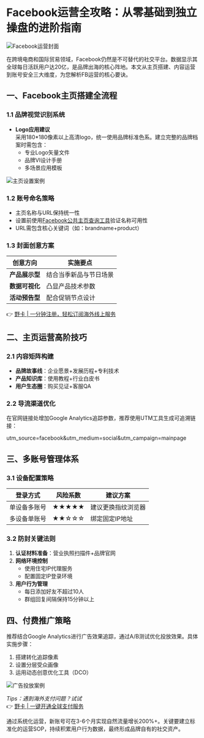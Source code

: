 # Facebook运营全攻略：从零基础到独立操盘的进阶指南

![Facebook运营封面](https://bbtdd.com/wp-content/uploads/img/72575842257592.webp)

在跨境电商和国际贸易领域，Facebook仍然是不可替代的社交平台。数据显示其全球每日活跃用户达20亿，是品牌出海的核心阵地。本文从主页搭建、内容运营到账号安全三大维度，为您解析FB运营的核心要诀。

## 一、Facebook主页搭建全流程

### 1.1 品牌视觉识别系统
- **Logo应用建议**  
  采用180*180像素以上高清logo，统一使用品牌标准色系。建立完整的品牌档案时需包含：  
  - 专业Logo矢量文件  
  - 品牌VI设计手册  
  - 多场景应用模板

![主页设置案例](https://bbtdd.com/wp-content/uploads/img/3066315432609703.webp)

### 1.2 账号命名策略
- 主页名称与URL保持统一性  
- 设置前使用[Facebook公共主页查询工具](https://bbtdd.com/yeka)验证名称可用性  
- URL需包含核心关键词（如：brandname+product）

### 1.3 封面创意方案
| 创意方向 | 实施要点 |
|---|---|
| **产品展示型** | 结合当季新品与节日场景 |
| **数据可视化** | 凸显产品技术参数 |
| **活动预告型** | 配合促销节点设计 |

👉 [野卡 | 一分钟注册，轻松订阅海外线上服务](https://bbtdd.com/yeka)

## 二、主页运营高阶技巧

### 2.1 内容矩阵构建
- **品牌故事线**：企业愿景+发展历程+专利技术  
- **产品知识库**：使用教程+行业白皮书  
- **用户生态圈**：购买见证+客服QA

### 2.2 导流渠道优化  
在官网链接处增加Google Analytics追踪参数，推荐使用UTM工具生成可追溯链接：

utm_source=facebook&utm_medium=social&utm_campaign=mainpage

## 三、多账号管理体系

### 3.1 设备配置策略
| 登录方式 | 风险系数 | 建议方案 |
|---|---|---|
| 单设备多账号 | ★★★★★ | 建议更换指纹浏览器 |
| 多设备单账号 | ★★☆☆☆ | 绑定固定IP地址 |

### 3.2 防封关键法则
1. **认证材料准备**：营业执照扫描件+品牌官网  
2. **网络环境控制**  
   - 使用住宅IP代理服务  
   - 配置固定IP登录环境  
3. **用户行为管理**  
   - 每日添加好友不超过10人  
   - 群组回复间隔保持15分钟以上

## 四、付费推广策略

推荐结合Google Analytics进行广告效果追踪，通过A/B测试优化投放效果。具体实施步骤：

1. 搭建转化追踪像素  
2. 设置分层受众画像  
3. 运用动态创意优化工具（DCO）

![广告投放案例](https://bbtdd.com/wp-content/uploads/img/370162201404.webp)

*Tips：遇到海外支付问题？试试*  
👉 [野卡 | 一键开通全球支付服务](https://bbtdd.com/yeka)

通过系统化运营，新账号可在3-6个月实现自然流量增长200%+。关键要建立标准化的运营SOP，持续积累用户行为数据，最终形成品牌自有的社交资产。